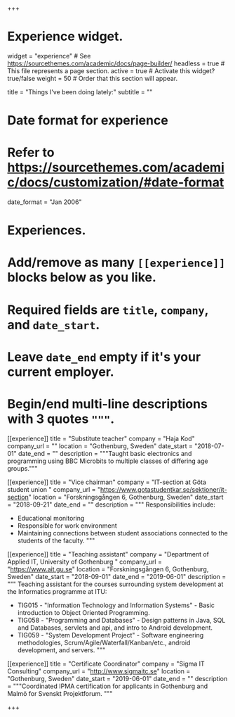 +++
# Experience widget.
widget = "experience"  # See https://sourcethemes.com/academic/docs/page-builder/
headless = true  # This file represents a page section.
active = true  # Activate this widget? true/false
weight = 50  # Order that this section will appear.

title = "Things I've been doing lately:"
subtitle = ""

# Date format for experience
#   Refer to https://sourcethemes.com/academic/docs/customization/#date-format
date_format = "Jan 2006"

# Experiences.
#   Add/remove as many `[[experience]]` blocks below as you like.
#   Required fields are `title`, `company`, and `date_start`.
#   Leave `date_end` empty if it's your current employer.
#   Begin/end multi-line descriptions with 3 quotes `"""`.

[[experience]]
  title = "Substitute teacher"
  company = "Haja Kod"
  company_url = ""
  location = "Gothenburg, Sweden"
  date_start = "2018-07-01"
  date_end = ""
  description = """Taught basic electronics and programming using BBC Microbits to multiple classes of differing age groups."""

[[experience]]
  title = "Vice chairman"
  company = "IT-section at Göta student union "
  company_url = "https://www.gotastudentkar.se/sektioner/it-section"
  location = "Forskningsgången 6, Gothenburg, Sweden"
  date_start = "2018-09-21"
  date_end = ""
  description = """
  Responsibilities include:
  
  * Educational monitoring
  * Responsible for work environment
  * Maintaining connections between student associations connected to the students of the faculty.
  """

  [[experience]]
  title = "Teaching assistant"
  company = "Department of Applied IT, University of Gothenburg "
  company_url = "https://www.ait.gu.se"
  location = "Forskningsgången 6, Gothenburg, Sweden"
  date_start = "2018-09-01"
  date_end = "2019-06-01"
  description = """
  Teaching assistant for the courses surrounding system development at the Informatics programme at ITU:
  
  * TIG015 - "Information Technology and Information Systems" - Basic introduction to Object Oriented Programming.
  * TIG058 - "Programming and Databases" - Design patterns in Java, SQL and Databases, servlets and api, and intro to Android development.
  * TIG059 - "System Development Project" - Software engineering methodologies, Scrum/Agile/Waterfall/Kanban/etc., android development, and servers.
  """

[[experience]]
  title = "Certificate Coordinator"
  company = "Sigma IT Consulting"
  company_url = "http://www.sigmaitc.se"
  location = "Gothenburg, Sweden"
  date_start = "2019-06-01"
  date_end = ""
  description = """Coordinated IPMA certification for applicants in Gothenburg and Malmö for Svenskt Projektforum. """

+++